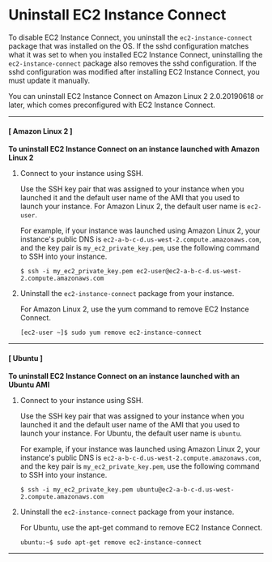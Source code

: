 # Uninstall EC2 Instance Connect<a name="ec2-instance-connect-uninstall"></a>

To disable EC2 Instance Connect, you uninstall the `ec2-instance-connect` package that was installed on the OS\. If the sshd configuration matches what it was set to when you installed EC2 Instance Connect, uninstalling the `ec2-instance-connect` package also removes the sshd configuration\. If the sshd configuration was modified after installing EC2 Instance Connect, you must update it manually\.

You can uninstall EC2 Instance Connect on Amazon Linux 2 2\.0\.20190618 or later, which comes preconfigured with EC2 Instance Connect\.

------
#### [ Amazon Linux 2 ]

**To uninstall EC2 Instance Connect on an instance launched with Amazon Linux 2**

1. Connect to your instance using SSH\.

   Use the SSH key pair that was assigned to your instance when you launched it and the default user name of the AMI that you used to launch your instance\. For Amazon Linux 2, the default user name is `ec2-user`\.

   For example, if your instance was launched using Amazon Linux 2, your instance's public DNS is `ec2-a-b-c-d.us-west-2.compute.amazonaws.com`, and the key pair is `my_ec2_private_key.pem`, use the following command to SSH into your instance\.

   ```
   $ ssh -i my_ec2_private_key.pem ec2-user@ec2-a-b-c-d.us-west-2.compute.amazonaws.com
   ```

1. Uninstall the `ec2-instance-connect` package from your instance\.

   For Amazon Linux 2, use the yum command to remove EC2 Instance Connect\.

   ```
   [ec2-user ~]$ sudo yum remove ec2-instance-connect
   ```

------
#### [ Ubuntu ]

**To uninstall EC2 Instance Connect on an instance launched with an Ubuntu AMI**

1. Connect to your instance using SSH\.

   Use the SSH key pair that was assigned to your instance when you launched it and the default user name of the AMI that you used to launch your instance\. For Ubuntu, the default user name is `ubuntu`\.

   For example, if your instance was launched using Amazon Linux 2, your instance's public DNS is `ec2-a-b-c-d.us-west-2.compute.amazonaws.com`, and the key pair is `my_ec2_private_key.pem`, use the following command to SSH into your instance\.

   ```
   $ ssh -i my_ec2_private_key.pem ubuntu@ec2-a-b-c-d.us-west-2.compute.amazonaws.com
   ```

1. Uninstall the `ec2-instance-connect` package from your instance\.

   For Ubuntu, use the apt\-get command to remove EC2 Instance Connect\.

   ```
   ubuntu:~$ sudo apt-get remove ec2-instance-connect
   ```

------